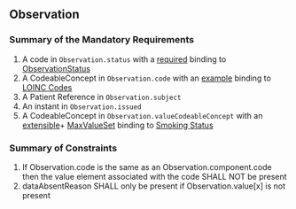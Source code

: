 ## Observation

### Summary of the Mandatory Requirements
1.  A  code  in `Observation.status`
with a [required](http://hl7.org/fhir/R4/terminologies.html#required)
 binding to [ObservationStatus](http://hl7.org/fhir/ValueSet/observation-status)
1.  A  CodeableConcept  in `Observation.code`
with an [example](http://hl7.org/fhir/R4/terminologies.html#example)
 binding to [LOINC Codes](http://hl7.org/fhir/ValueSet/observation-codes)
1.  A Patient Reference  in `Observation.subject`
1.  An  instant  in `Observation.issued`
1.  A  CodeableConcept  in `Observation.valueCodeableConcept`
with an [extensible](http://hl7.org/fhir/R4/terminologies.html#extensible)\+ [MaxValueSet](general-guidance.html#max-binding)
 binding to [Smoking Status](http://hl7.org/fhir/us/core/ValueSet/us-core-observation-ccdasmokingstatus)

### Summary of Constraints
1. If Observation.code is the same as an Observation.component.code then the value element associated with the code SHALL NOT be present
1. dataAbsentReason SHALL only be present if Observation.value[x] is not present